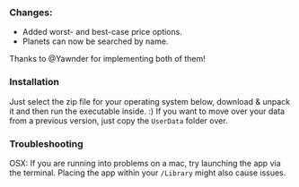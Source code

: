 ### Changes:
- Added worst- and best-case price options. 
- Planets can now be searched by name.

Thanks to @Yawnder for implementing both of them!

### Installation
Just select the zip file for your operating system below, download & unpack it and then run the executable inside. :)
If you want to move over your data from a previous version, just copy the `UserData` folder over.

### Troubleshooting
OSX: If you are running into problems on a mac, try launching the app via the terminal. Placing the app within your `/Library` might also cause issues.